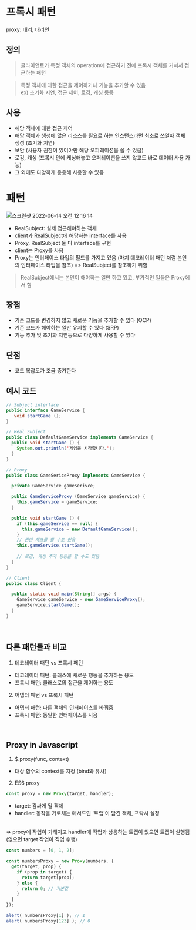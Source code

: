 # 프록시 패턴

proxy: 대리, 대리인

## 정의
> 클라이언트가 특정 객체의 operation에 접근하기 전에 프록시 객체를 거쳐서 접근하는 패턴

> 특정 객체에 대한 접근을 제어하거나 기능을 추가할 수 있음 <br/>
ex) 초기화 지연, 접근 제어, 로깅, 캐싱 등등


## 사용
- 해당 객체에 대한 접근 제어
- 해당 객체가 생성에 많은 리소스를 필요로 하는 인스턴스라면 최초로 쓰일때 객체 생성 (초기화 지연)
- 보안 (사용자 권한이 있어야만 해당 오퍼레이션을 쓸 수 있음)
- 로깅, 캐싱 (프록시 안에 캐싱해놓고 오퍼레이션을 쓰지 않고도 바로 데이터 사용 가능)
- 그 외에도 다양하게 응용해 사용할 수 있음


# 패턴
![스크린샷 2022-06-14 오전 12 16 14](https://user-images.githubusercontent.com/42891424/173474565-b2c0549b-74ba-4d8d-9094-7b068a4e87de.png)

- RealSubject: 실제 접근해야하는 객체
- client가 RealSubject에 해당하는 interface를 사용
- Proxy, RealSubject 둘 다 interface를 구현
- client는 Proxy를 사용
- Proxy는 인터페이스 타입의 필드를 가지고 있음 (마치 데코레이터 패턴 처럼 본인의 인터페이스 타입을 참조) => RealSubject를 참조하기 위함

> RealSubject에서는 본인이 해야하는 일만 하고 있고, 부가적인 일들은 Proxy에서 함


## 장점
- 기존 코드를 변경하지 않고 새로운 기능을 추가할 수 있다 (OCP)
- 기존 코드가 해야하는 일만 유지할 수 있다 (SRP)
- 기능 추가 및 초기화 지연등으로 다양하게 사용할 수 있다

## 단점
- 코드 복잡도가 조금 증가한다

## 예시 코드
```java
// Subject interface
public interface GameService {
   void startGame ();
}
```

```java
// Real Subject
public class DefaultGameService implements GameService {
  public void startGame () {
    System.out.println('게임을 시작합니다.');
  }
}
```
```java
// Proxy
public class GameSericeProxy implements GameService {

  private GameService gameSerivce;

  public GameServiceProxy (GameService gameService) {
    this.gameService = gameService;
  }

  public void startGame () {
    if (this.gameService == null) {
      this.gameService = new DefaultGameService();
    }
    // 권한 체크를 할 수도 있음
    this.gameService.startGame();
    
    // 로깅, 캐싱 추가 등등을 할 수도 있음
  }
}
```

```java
// Client
public class Client {

  public static void main(String[] args) {
    GameService gameService = new GameServiceProxy();
    gameService.startGame();
  }
}
```

<br/>

## 다른 패턴들과 비교
1. 데코레이터 패턴 vs 프록시 패턴
- 데코레이터 패턴: 클래스에 새로운 행동을 추가하는 용도
- 프록시 패턴: 클래스로의 접근을 제어하는 용도

2. 어뎁터 패턴 vs 프록시 패턴
- 어뎁터 패턴: 다른 객체의 인터페이스를 바꿔줌
- 프록시 패턴: 동일한 인터페이스를 사용

<br/>

## Proxy in Javascript
1. $.proxy(func, context)
- 대상 함수의 context를 지정 (bind와 유사)

2. ES6 proxy
```javascript
const proxy = new Proxy(target, handler);
```
- target: 감싸게 될 객체
- handler: 동작을 가로채는 매서드인 '트랩'이 담긴 객체, 프락시 설정
<br/>
=> proxy에 작업이 가해지고 handler에 작업과 상응하는 트랩이 있으면 트랩이 실행됨 (없으면 target 작업이 직업 수행)

```javascript
const numbers = [0, 1, 2];

const numbersProxy = new Proxy(numbers, {
  get(target, prop) {
    if (prop in target) {
      return target[prop];
    } else {
      return 0; // 기본값
    }
  }
});

alert( numbersProxy[1] ); // 1
alert( numbersProxy[123] ); // 0 
```
